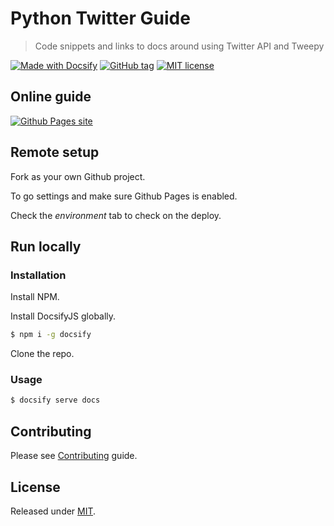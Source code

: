 # Python Twitter Guide
> Code snippets and links to docs around using Twitter API and Tweepy

[![Made with Docsify](https://img.shields.io/badge/Made%20with-Docsify-blue.svg)](https://docsify.js.org/)
[![GitHub tag](https://img.shields.io/github/tag/MichaelCurrin/python-twitter-guide.svg)](https://GitHub.com/MichaelCurrin/python-twitter-guide/tags/)
[![MIT license](https://img.shields.io/badge/License-MIT-blue.svg)](#license)


## Online guide

[![Github Pages site](https://img.shields.io/badge/site-Github_Pages-blue?style=for-the-badge)](https://michaelcurrin.github.io/python-twitter-guide/)


## Remote setup

Fork as your own Github project.

To go settings and make sure Github Pages is enabled.

Check the _environment_ tab to check on the deploy.


## Run locally

### Installation

Install NPM.

Install DocsifyJS globally.

```sh
$ npm i -g docsify
```

Clone the repo.


### Usage

```sh
$ docsify serve docs
```

## Contributing

Please see [Contributing](CONTRIBUTING.md) guide.

## License

Released under [MIT](/LICENSE).
